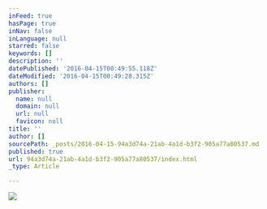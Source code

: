 ```yaml
---
inFeed: true
hasPage: true
inNav: false
inLanguage: null
starred: false
keywords: []
description: ''
datePublished: '2016-04-15T00:49:55.118Z'
dateModified: '2016-04-15T00:49:28.315Z'
authors: []
publisher:
  name: null
  domain: null
  url: null
  favicon: null
title: ''
author: []
sourcePath: _posts/2016-04-15-94a3d74a-21ab-4a1d-b3f2-905a77a80537.md
published: true
url: 94a3d74a-21ab-4a1d-b3f2-905a77a80537/index.html
_type: Article

---
```

![](https://the-grid-user-content.s3-us-west-2.amazonaws.com/9493860c-2e99-4c4c-a223-49436f9c2584.jpg)